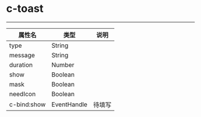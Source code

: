 # c-toast 
---

|属性名|类型|说明|
| ------ | ------ | ------ |
|type|String| |
|message|String| |
|duration|Number| |
|show|Boolean| |
|mask|Boolean| |
|needIcon|Boolean| |
|c-bind:show|EventHandle|待填写|